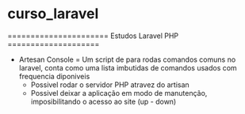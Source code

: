 # curso_laravel
====================== Estudos Laravel PHP ====================

- Artesan Console = Um script de para rodas comandos comuns no laravel, conta como uma lista imbutidas de comandos usados com frequencia diponiveis
	- Possivel rodar o servidor PHP atravez do artisan
	- Possivel deixar a aplicação em modo de manutenção, imposibilitando o acesso ao site (up - down)
